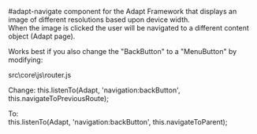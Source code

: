 #adapt-navigate component for the Adapt Framework that displays an image of different resolutions based upon device width.  
When the image is clicked the user will be navigated to a different content object (Adapt page).

Works best if you also change the "BackButton" to a "MenuButton" by modifying:

src\core\js\router.js

Change:
this.listenTo(Adapt, 'navigation:backButton', this.navigateToPreviousRoute);

To:     
this.listenTo(Adapt, 'navigation:backButton', this.navigateToParent);